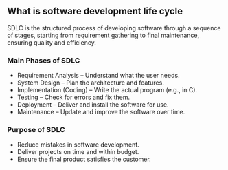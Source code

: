 ## What is software development life cycle


SDLC is the structured process of developing software through a sequence of stages, starting from requirement gathering to final maintenance, ensuring quality and efficiency.


### Main Phases of SDLC

* Requirement Analysis – Understand what the user needs.
* System Design – Plan the architecture and features.
* Implementation (Coding) – Write the actual program (e.g., in C).
* Testing – Check for errors and fix them.
* Deployment – Deliver and install the software for use.
* Maintenance – Update and improve the software over time.


### Purpose of SDLC

* Reduce mistakes in software development.
* Deliver projects on time and within budget.
* Ensure the final product satisfies the customer.



